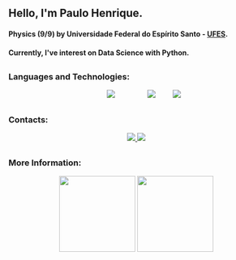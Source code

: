 ## Hello, I'm Paulo Henrique.
#### Physics (9/9) by Universidade Federal do Espírito Santo - [UFES](https://www.ufes.br/).     
#### Currently, I've interest on Data Science with Python.

##
<h3>Languages and Technologies:</h3>
<div align='center'>
<img src="https://icongr.am/devicon/python-original-wordmark.svg?size=120&color=currentColor" hspace=30 />
<img src="https://icongr.am/devicon/mysql-original-wordmark.svg?size=120&color=currentColor" hspace=30/>
<img src="https://icongr.am/simple/arduino.svg?size=90&color=currentColor&colored=true"/>
</div>   

##
<h3>Contacts:</h3> 
<div align='center'>
<a href="https://www.linkedin.com/in/paulo-henrique-lorenzoni-filho-848665153/"><img src="https://img.shields.io/badge/LinkedIn-0077B5?style=for-the-badge&logo=linkedin&logoColor=white" /> </a>
<a href="mailto:phlorenzoni@hotmail.com"><img src="https://img.shields.io/badge/Microsoft_Outlook-0078D4?style=for-the-badge&logo=microsoft-outlook&logoColor=white" /></a>      </div> 

 ##
<h3>More Information:</h3>
<div align='center'>
<img height="150em" src="https://github-readme-stats.vercel.app/api?username=phlorenzoni&show_icons=true&theme=blueberry"/>
<img height ="150em" src="https://github-readme-stats.vercel.app/api/top-langs/?username=phlorenzoni&layout=compact&theme=blueberry&show_icons=true"> </div>



<!---
phlorenzoni/phlorenzoni is a ✨ special ✨ repository because its `README.md` (this file) appears on your GitHub profile.
You can click the Preview link to take a look at your changes.
--->

